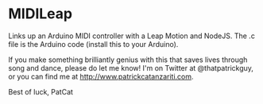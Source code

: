MIDILeap
========

Links up an Arduino MIDI controller with a Leap Motion and NodeJS. The .c file is the Arduino code (install this to your Arduino).

If you make something brilliantly genius with this that saves lives through song and dance, please do let me know! I'm on Twitter at @thatpatrickguy, or you can find me at http://www.patrickcatanzariti.com.

Best of luck,
PatCat
